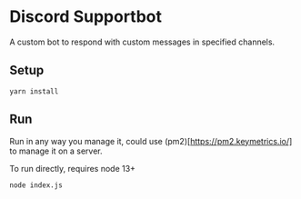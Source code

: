# Discord Supportbot

A custom bot to respond with custom messages in specified channels.

## Setup

```yarn install```

## Run

Run in any way you manage it, could use (pm2)[https://pm2.keymetrics.io/] to manage it on a server.

To run directly, requires node 13+ 

```node index.js```

